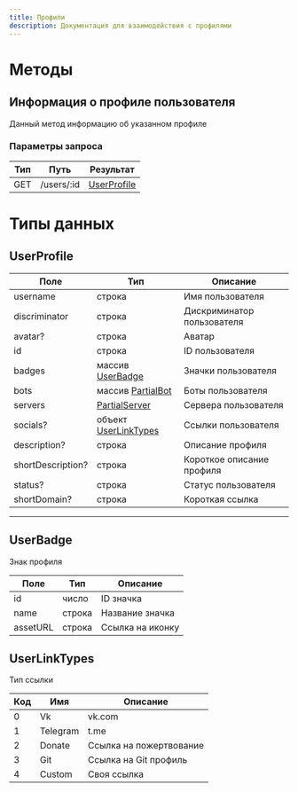 ```yaml
---
title: Профили
description: Документация для взаимодействия с профилями
---
```


# Методы

## Информация о профиле пользователя

Данный метод информацию об указанном профиле

### Параметры запроса

| Тип | Путь        | Результат	                   |
|-----|-------------|------------------------------|
| GET | /users/:id	 | [UserProfiIe](#userprofile)	 |

# Типы данных

## UserProfile

| 	Поле	              | 	Тип			                                        | 	Описание	                  |
|---------------------|------------------------------------------------|-----------------------------|
| 	username	          | 	строка	                                       | Имя пользователя            |
| 	discriminator	     | строка                                         | Дискриминатор пользователя	 |
| avatar?	            | строка	                                        | Аватар	                     |
| id	                 | строка	                                        | ID пользователя	            |
| 	badges	            | массив [UserBadge](#userbadge)                 | Значки пользователя	        |
| bots	               | массив [PartialBot](/api/bots#ResourceBot)     | Боты пользователя	          |
| 	servers	           | 	[PartialServer](/api/servers/#ResourceServer) | Сервера пользователя	       |
| 	socials?	          | объект [UserLinkTypes](#UserLinkTypes)         | Ссылки пользователя		       |
| 	description?	      | строка                                         | Описание профиля            |
| 	shortDescription?	 | строка	                                        | Короткое описание профиля	           |
| 	status?	           | строка	                                        | Статус пользователя	        |
| 	shortDomain?	      | строка                                         | Короткая ссылка	            |

  
---

## UserBadge

Знак профиля

| 	Поле	     | 	Тип			 | 	Описание	       |
|------------|---------|------------------|
| 	id	       | 	число	 | 	ID значка       
| name	      | строка  | Название значка  
| 	assetURL	 | строка  | Ссылка на иконку |

## UserLinkTypes

Тип ссылки

| Код	 | 	Имя	      | 	Описание	               |
|------|------------|--------------------------|
| 	0	  | 	Vk		      | 	vk.com	                 |
| 	1	  | 	Telegram	 | 	t.me	                   |
| 	2	  | 	Donate	   | Ссылка на пожертвование	 |
| 	3	  | 	Git	      | Ссылка на Git профиль	   |
| 4	   | Custom     | Своя ссылка	             |


